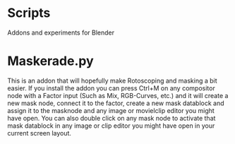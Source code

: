 Scripts
==============

Addons and experiments for Blender


Maskerade.py
==============

This is an addon that will hopefully make Rotoscoping and masking a bit easier.
If you install the addon you can press Ctrl+M on any compositor node with a Factor input (Such as Mix, RGB-Curves, etc.) and it will create a new mask node, connect it to the factor, create a new mask datablock and assign it to the masknode and any image or movielclip editor you might have open.
You can also double click on any mask node to activate that mask datablock in any image or clip editor you might have open in your current screen layout.
